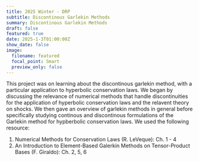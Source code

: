 ```yaml
---
title: 2025 Winter - DRP
subtitle: Discontinous Garlekin Methods
summary: Discontinous Garlekin Methods
draft: false
featured: true
date: 2025-1-3T01:00:00Z
show_date: false
image:
  filename: featured
  focal_point: Smart
  preview_only: false
---
```


This project was on learning about the discontinous garlekin method, with a particular application to hyperbolic conservation laws. We began by discussing the relevance of numerical methods that handle discontinuities for the application of hyperbolic conservation laws
and the relavent theory on shocks. We then gave an overview of garlekin methods in general before specifically studying continous and discontinous formulations of the Garlekin method for hypberbolic conservation laws.
We used the following resource:

1. Numerical Methods for Conservation Laws (R. LeVeque): Ch. 1 - 4
2. An Introduction to Element-Based Galerkin Methods on Tensor-Product Bases (F. Giraldo): Ch. 2, 5, 6